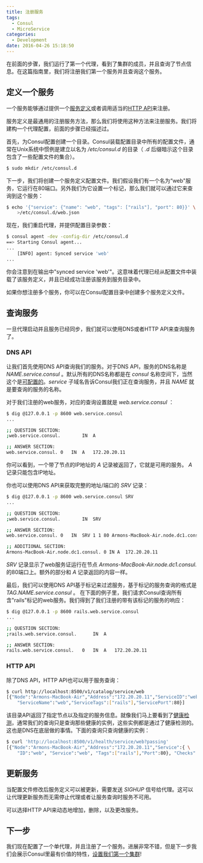 ```yaml
---
title: 注册服务
tags:
  - Consul
  - MicroService
categories:
  - Development
date: 2016-04-26 15:18:50
---
```


在前面的步骤，我们运行了第一个代理，看到了集群的成员，并且查询了节点信息。在这篇指南里，我们将注册我们第一个服务并且查询这个服务。

## 定义一个服务

一个服务能够通过提供一个[服务定义](https://www.consul.io/docs/agent/services.html)或者调用适当的[HTTP API](https://www.consul.io/docs/agent/http.html)来注册。

服务定义是最通用的注册服务方法，那么我们将使用这种方法来注册服务。我们将建构一个代理配置，前面的步骤已经描述过。

首先，为Consul配置创建一个目录。Consul装载配置目录中所有的配置文件，通常在Unix系统中惯例是建立以名为 */etc/consul.d* 的目录（ *.d* 后缀暗示这个目录包含了一些配置文件的集合）。

<!-- more -->

```bash
$ sudo mkdir /etc/consul.d
```
下一步，我们将创建一个服务定义配置文件。我们假设我们有一个名为“web"服务，它运行在80端口。另外我们为它设置一个标记，那么我们就可以通过它来查询到这个服务：
```bash
$ echo '{"service": {"name": "web", "tags": ["rails"], "port": 80}}' \
    >/etc/consul.d/web.json
```
现在，我们重启代理，并提供配置目录参数：
```bash
$ consul agent -dev -config-dir /etc/consul.d
==> Starting Consul agent...
...
    [INFO] agent: Synced service 'web'
...
```
你会注意到在输出中"synced service 'web'"。这意味着代理已经从配置文件中装载了该服务定义，并且已经成功注册该服务到服务目录中。

如果你想注册多个服务，你可以在Consul配置目录中创建多个服务定义文件。

## 查询服务

一旦代理启动并且服务已经同步，我们就可以使用DNS或者HTTP API来查询服务了。

### DNS API

让我们首先使用DNS API查询我们的服务。对于DNS API，服务的DNS名称是 *NAME.service.consul* 。默认所有的DNS名称都是在 *consul* 名称空间下，当然这个是[可配置的](https://www.consul.io/docs/agent/options.html#domain)。*service* 子域名告诉Consul我们正在查询服务，并且 *NAME* 就是要查询的服务的名称。

对于我们注册的web服务，对应的查询设置就是 *web.service.consul* ：
```bash
$ dig @127.0.0.1 -p 8600 web.service.consul
...

;; QUESTION SECTION:
;web.service.consul.        IN  A

;; ANSWER SECTION:
web.service.consul. 0   IN  A   172.20.20.11
```

你可以看到，一个带了节点的IP地址的 *A* 记录被返回了，它就是可用的服务。 *A* 记录只能包含IP地址。

你也可以使用DNS API来获取完整的地址/端口的 *SRV* 记录：
```bash
$ dig @127.0.0.1 -p 8600 web.service.consul SRV
...

;; QUESTION SECTION:
;web.service.consul.        IN  SRV

;; ANSWER SECTION:
web.service.consul. 0   IN  SRV 1 1 80 Armons-MacBook-Air.node.dc1.consul.

;; ADDITIONAL SECTION:
Armons-MacBook-Air.node.dc1.consul. 0 IN A  172.20.20.11
```

*SRV* 记录显示了web服务证运行在节点 *Armons-MacBook-Air.node.dc1.consul.* 的80端口上。额外的部分和 *A* 记录返回的内容一样。

最后，我们可以使用DNS API基于标记来过滤服务，基于标记的服务查询的格式是 *TAG.NAME.service.consul* 。 在下面的例子里，我们请求Consul查询所有含"rails"标记的web服务。我们得到了我们注册的带有该标记的服务的响应：
```bash
$ dig @127.0.0.1 -p 8600 rails.web.service.consul
...

;; QUESTION SECTION:
;rails.web.service.consul.      IN  A

;; ANSWER SECTION:
rails.web.service.consul.   0   IN  A   172.20.20.11
```

### HTTP API

除了DNS API，HTTP API也可以用于服务查询：
```bash
$ curl http://localhost:8500/v1/catalog/service/web
[{"Node":"Armons-MacBook-Air","Address":"172.20.20.11","ServiceID":"web", \
    "ServiceName":"web","ServiceTags":["rails"],"ServicePort":80}]
```

该目录API返回了指定节点以及指定的服务信息。就像我们马上要看到了[健康检测](https://www.consul.io/intro/getting-started/checks.html)，通常我们的查询只是查询那些健康的实例，这些实例都是通过了健康检测的。这也是DNS在底层做的事情。下面的查询只查询健康的实例：
```bash
$ curl 'http://localhost:8500/v1/health/service/web?passing'
[{"Node":"Armons-MacBook-Air","Address":"172.20.20.11","Service":{ \
    "ID":"web", "Service":"web", "Tags":["rails"],"Port":80}, "Checks": ...}]
```

## 更新服务

当配置文件修改后服务定义可以被更新，需要发送 *SIGHUP* 信号给代理。这可以让代理更新服务而无需停止代理或者让服务查询时服务不可用。

可以选择HTTP API来动态地增加，删除，以及更改服务。

## 下一步

我们现在配置了一个单代理，并且注册了一个服务。进展非常不错，但是下一步我们会展示Consul里最有价值的特性，[设置我们第一个集群]()!

